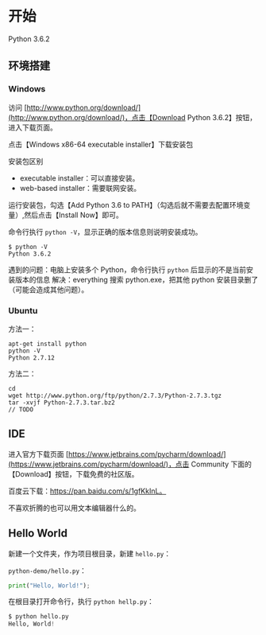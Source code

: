 # 开始

Python 3.6.2

## 环境搭建

### Windows

访问 [http://www.python.org/download/](http://www.python.org/download/)，点击【Download Python 3.6.2】按钮，进入下载页面。

点击【Windows x86-64 executable installer】下载安装包

安装包区别
* executable installer：可以直接安装。
* web-based installer：需要联网安装。

运行安装包，勾选【Add Python 3.6 to PATH】（勾选后就不需要去配置环境变量）,然后点击【Install Now】即可。

命令行执行 `python -V`，显示正确的版本信息则说明安装成功。

```text
$ python -V
Python 3.6.2
```

遇到的问题：电脑上安装多个 Python，命令行执行 `python` 后显示的不是当前安装版本的信息
解决：everything 搜索 python.exe，把其他 python 安装目录删了（可能会造成其他问题）。

### Ubuntu

方法一：

```
apt-get install python
python -V
Python 2.7.12
```

方法二：

```
cd
wget http://www.python.org/ftp/python/2.7.3/Python-2.7.3.tgz
tar -xvjf Python-2.7.3.tar.bz2
// TODO
```

## IDE

进入官方下载页面 [https://www.jetbrains.com/pycharm/download/](https://www.jetbrains.com/pycharm/download/)，点击 Community 下面的【Download】按钮，下载免费的社区版。

百度云下载：https://pan.baidu.com/s/1gfKkInL。

不喜欢折腾的也可以用文本编辑器什么的。

## Hello World

新建一个文件夹，作为项目根目录，新建 `hello.py`：

`python-demo/hello.py`：

```python
print("Hello, World!");
```

在根目录打开命令行，执行 `python hellp.py`：

```python
$ python hello.py
Hello, World!
```
